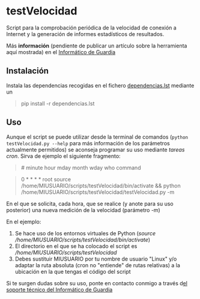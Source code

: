 
# testVelocidad

Script para la comprobación periódica de la velocidad de conexión a Internet y la generación de informes estadísticos de resultados.

Más **información** (pendiente de publicar un artículo sobre la herramienta aquí mostrada) en el [Informático de Guardia](https://andalinux.wordpress.com)

## Instalación

Instala las dependencias recogidas en el fichero [dependencias.lst](https://github.com/jasvazquez/testVelocidad/blob/master/dependencias.lst) mediante un

> pip install -r dependencias.lst

## Uso

Aunque el script se puede utilizar desde la terminal de comandos (```python testVelocidad.py --help``` para más información de los parámetros actualmente permitidos) se aconseja programar su uso mediante _tareas cron_. Sirva de ejemplo el siguiente fragmento:

> \# minute	hour	mday	month	wday	who	command

> 0	*	*	*	*	root	source /home/MIUSUARIO/scripts/testVelocidad/bin/activate && python /home/MIUSUARIO/scripts/testVelocidad/testVelocidad.py -m

En el que se solicita, cada hora, que se realice (y anote para su uso posterior) una nueva medición de la velocidad (parámetro -m)

En el ejemplo:

1. Se hace uso de los entornos virtuales de Python (_source /home/MIUSUARIO/scripts/testVelocidad/bin/activate_)
1. El directorio en el que se ha colocado el script es _/home/MIUSUARIO/scripts/testVelocidad_
1. Debes sustituir MIUSUARIO por tu nombre de usuario "Linux" y/o adaptar la ruta absoluta (cron no "entiende" de rutas relativas) a la ubicación en la que tengas el código del script

Si te surgen dudas sobre su uso, ponte en contacto conmigo a través d[el soporte técnico del Informático de Guardia](https://andalinux.wordpress.com/about)
